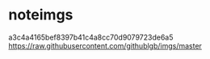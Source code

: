 # noteimgs
a3c4a4165bef8397b41c4a8cc70d9079723de6a5
https://raw.githubusercontent.com/githublgb/imgs/master
